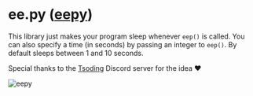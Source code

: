 # ee.py ([eepy](https://en.wiktionary.org/wiki/eepy))
This library just makes your program sleep whenever `eep()` is called. You can also specify a time (in seconds) by passing an integer to `eep()`. By default sleeps between 1 and 10 seconds.

Special thanks to the [Tsoding](https://github.com/tsoding) Discord server for the idea ❤

![eepy](https://i.imgur.com/Qmcuv35.png)

